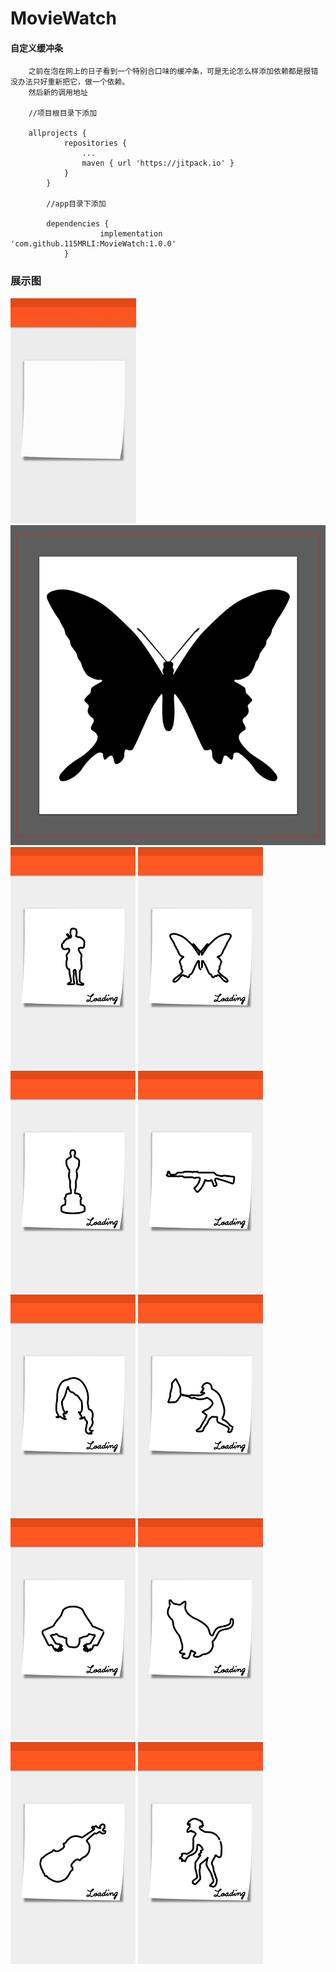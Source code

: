 # MovieWatch

#### 自定义缓冲条
        之前在泡在网上的日子看到一个特别合口味的缓冲条，可是无论怎么样添加依赖都是报错没办法只好重新把它，做一个依赖。
        然后新的调用地址
        
        //项目根目录下添加
        
        allprojects {
        		repositories {
        			...
        			maven { url 'https://jitpack.io' }
        		}
        	}
        	
        	//app目录下添加
        	
        	dependencies {
            	        implementation 'com.github.115MRLI:MovieWatch:1.0.0'
            	}
        	
### 展示图
![](screenshot/animation.gif)
![](screenshot/ill1.png)
![](screenshot/sc1.png)
![](screenshot/sc2.png)
![](screenshot/sc3.png)
![](screenshot/sc4.png)
![](screenshot/sc5.png)
![](screenshot/sc8.png)
![](screenshot/sc9.png)
![](screenshot/sc10.png)
![](screenshot/sc11.png)
![](screenshot/sc12.png)